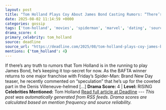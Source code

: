 ```yaml
---
layout: post
title: "Tom Holland Plays Coy About James Bond Casting Rumors: “There’s Speculation”"
date: 2025-08-02 11:14:59 +0000
categories: gossip
tags: ['tom-holland', 'movies', 'spiderman', 'marvel', 'dating', 'source-deadline', 'drama-rising']
drama_score: 4
primary_celebrity: tom_holland
source: deadline
source_url: "https://deadline.com/2025/08/tom-holland-plays-coy-james-bond-casting-rumors-1236477122/"
mentions: {'tom_holland': 4}
---
```


If there’s any truth to rumors that Tom Holland is in the running to play James Bond, he’s keeping it top-secret for now. As the BAFTA winner returns to one major franchise with Friday’s Spider-Man: Brand New Day teaser, he recently commented on “speculation” that he’s up for the coveted part in the Denis Villeneuve-helmed […] **Drama Score:** 4 | **Level:** RISING **Celebrities Mentioned:** Tom Holland [Read full article at Deadline](https://deadline.com/2025/08/tom-holland-plays-coy-james-bond-casting-rumors-1236477122/) --- *This post was automatically generated from RSS feeds. Drama scores are calculated based on mention frequency and source reliability.*